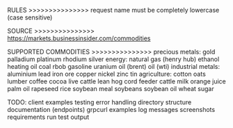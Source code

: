 RULES >>>>>>>>>>>>>>>
    request name must be completely lowercase (case sensitive)

SOURCE >>>>>>>>>>>>>>>
    https://markets.businessinsider.com/commodities

SUPPORTED COMMODITIES >>>>>>>>>>>>>>>
precious metals:
    gold
    palladium
    platinum
    rhodium
    silver
energy:
    natural gas (henry hub)
    ethanol
    heating oil
    coal
    rbob gasoline
    uranium
    oil (brent)
    oil (wti)
industrial metals:
    aluminium
    lead
    iron ore
    copper
    nickel
    zinc
    tin
agriculture:
    cotton
    oats
    lumber
    coffee
    cocoa
    live cattle
    lean hog
    cord
    feeder cattle
    milk
    orange juice
    palm oil
    rapeseed
    rice
    soybean meal
    soybeans
    soybean oil
    wheat
    sugar

TODO:
client examples
testing
error handling
directory structure
documentation (endpoints)
grpcurl examples
log messages screenshots
requirements
run
test output
